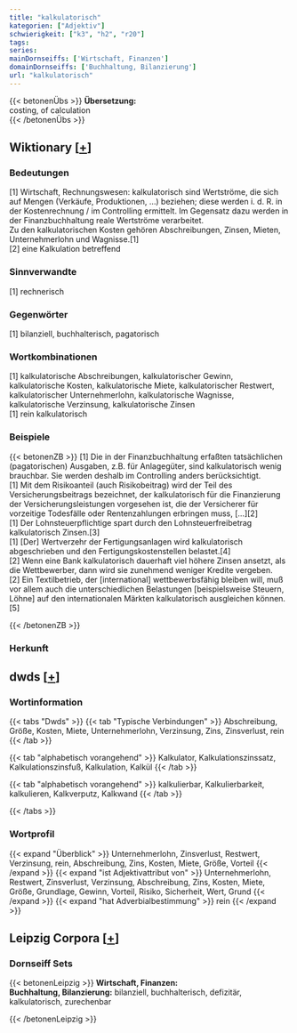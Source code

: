 ```yaml
---
title: "kalkulatorisch"
kategorien: ["Adjektiv"]
schwierigkeit: ["k3", "h2", "r20"]
tags:
series:
mainDornseiffs: ['Wirtschaft, Finanzen']
domainDornseiffs: ['Buchhaltung, Bilanzierung']
url: "kalkulatorisch"
---
```


{{< betonenÜbs >}}
**Übersetzung:**  
costing, of calculation  
{{< /betonenÜbs >}}

## Wiktionary [[+](https://de.wiktionary.org/wiki/kalkulatorisch)]

### Bedeutungen
[1] Wirtschaft, Rechnungswesen: kalkulatorisch sind Wertströme, die sich auf Mengen (Verkäufe, Produktionen, …) beziehen; diese werden i. d. R. in der Kostenrechnung / im Controlling ermittelt. Im Gegensatz dazu werden in der Finanzbuchhaltung reale Wertströme verarbeitet.  
Zu den kalkulatorischen Kosten gehören Abschreibungen, Zinsen, Mieten, Unternehmerlohn und Wagnisse.[1]  
[2] eine Kalkulation betreffend  

### Sinnverwandte
[1] rechnerisch  

### Gegenwörter
[1] bilanziell, buchhalterisch, pagatorisch  

### Wortkombinationen
[1] kalkulatorische Abschreibungen, kalkulatorischer Gewinn, kalkulatorische Kosten, kalkulatorische Miete, kalkulatorischer Restwert, kalkulatorischer Unternehmerlohn, kalkulatorische Wagnisse, kalkulatorische Verzinsung, kalkulatorische Zinsen  
[1] rein kalkulatorisch  

### Beispiele
{{< betonenZB >}}
[1] Die in der Finanzbuchhaltung erfaßten tatsächlichen (pagatorischen) Ausgaben, z.B. für Anlagegüter, sind kalkulatorisch wenig brauchbar. Sie werden deshalb im Controlling anders berücksichtigt.  
[1] Mit dem Risikoanteil (auch Risikobeitrag) wird der Teil des Versicherungsbeitrags bezeichnet, der kalkulatorisch für die Finanzierung der Versicherungsleistungen vorgesehen ist, die der Versicherer für vorzeitige Todesfälle oder Rentenzahlungen erbringen muss, […][2]  
[1] Der Lohnsteuerpflichtige spart durch den Lohnsteuerfreibetrag kalkulatorisch Zinsen.[3]  
[1] [Der] Wertverzehr der Fertigungsanlagen wird kalkulatorisch abgeschrieben und den Fertigungskostenstellen belastet.[4]  
[2] Wenn eine Bank kalkulatorisch dauerhaft viel höhere Zinsen ansetzt, als die Wettbewerber, dann wird sie zunehmend weniger Kredite vergeben.  
[2] Ein Textilbetrieb, der [international] wettbewerbsfähig bleiben will, muß vor allem auch die unterschiedlichen Belastungen [beispielsweise Steuern, Löhne] auf den internationalen Märkten kalkulatorisch ausgleichen können.[5]  

{{< /betonenZB >}}
### Herkunft



## dwds [[+](https://www.dwds.de/wb/kalkulatorisch)]

### Wortinformation
{{< tabs "Dwds" >}}
{{< tab "Typische Verbindungen" >}}
Abschreibung, Größe, Kosten, Miete, Unternehmerlohn, Verzinsung, Zins, Zinsverlust, rein
{{< /tab >}}

{{< tab "alphabetisch vorangehend" >}}
Kalkulator, Kalkulationszinssatz, Kalkulationszinsfuß, Kalkulation, Kalkül
{{< /tab >}}

{{< tab "alphabetisch vorangehend" >}}
kalkulierbar, Kalkulierbarkeit, kalkulieren, Kalkverputz, Kalkwand
{{< /tab >}}

{{< /tabs >}}

### Wortprofil
{{< expand "Überblick" >}} Unternehmerlohn, Zinsverlust, Restwert, Verzinsung, rein, Abschreibung, Zins, Kosten, Miete, Größe, Vorteil {{< /expand >}}
{{< expand "ist Adjektivattribut von" >}} Unternehmerlohn, Restwert, Zinsverlust, Verzinsung, Abschreibung, Zins, Kosten, Miete, Größe, Grundlage, Gewinn, Vorteil, Risiko, Sicherheit, Wert, Grund {{< /expand >}}
{{< expand "hat Adverbialbestimmung" >}} rein {{< /expand >}}

## Leipzig Corpora [[+](https://corpora.uni-leipzig.de/en/res?word=kalkulatorisch&corpusId=deu_newscrawl-public_2018)]

### Dornseiff Sets
{{< betonenLeipzig >}}
**Wirtschaft, Finanzen:**  
**Buchhaltung, Bilanzierung:** bilanziell, buchhalterisch, defizitär, kalkulatorisch, zurechenbar  

{{< /betonenLeipzig >}}
